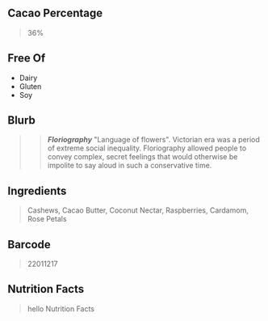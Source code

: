 ## Cacao Percentage
> 36%

## Free Of
- Dairy
- Gluten
- Soy

## Blurb
> > ***Floriography*** "Language of flowers".
> Victorian era was a period of extreme social inequality. Floriography allowed people to convey complex, secret feelings that would otherwise be impolite to say aloud in such a conservative time.

## Ingredients
> Cashews, Cacao Butter, Coconut Nectar, Raspberries, Cardamom, Rose Petals

## Barcode
> 22011217

## Nutrition Facts
> hello Nutrition Facts
